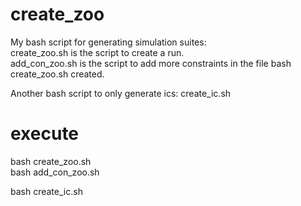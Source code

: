 # create_zoo
My bash script for generating simulation suites: <br>
create_zoo.sh is the script to create a run. <br>
add_con_zoo.sh is the script to add more constraints in the file bash create_zoo.sh created. 

Another bash script to only generate ics: create_ic.sh 
 

# execute
bash create_zoo.sh <br>
bash add_con_zoo.sh

bash create_ic.sh 
